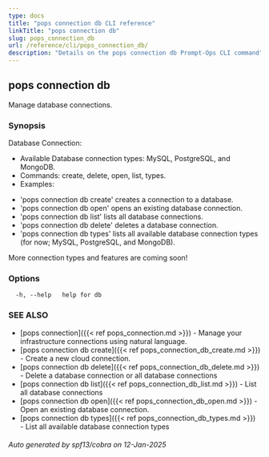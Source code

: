 ```yaml
---
type: docs
title: "pops connection db CLI reference"
linkTitle: "pops connection db"
slug: pops_connection_db
url: /reference/cli/pops_connection_db/
description: "Details on the pops connection db Prompt-Ops CLI command"
---
```

## pops connection db

Manage database connections.

### Synopsis


Database Connection:

- Available Database connection types: MySQL, PostgreSQL, and MongoDB.
- Commands: create, delete, open, list, types.
- Examples:
 * 'pops connection db create' creates a connection to a database.
 * 'pops connection db open' opens an existing database connection.
 * 'pops connection db list' lists all database connections.
 * 'pops connection db delete' deletes a database connection.
 * 'pops connection db types' lists all available database connection types (for now; MySQL, PostgreSQL, and MongoDB).

More connection types and features are coming soon!

### Options

```
  -h, --help   help for db
```

### SEE ALSO

* [pops connection]({{< ref pops_connection.md >}})	 - Manage your infrastructure connections using natural language.
* [pops connection db create]({{< ref pops_connection_db_create.md >}})	 - Create a new cloud connection.
* [pops connection db delete]({{< ref pops_connection_db_delete.md >}})	 - Delete a database connection or all database connections
* [pops connection db list]({{< ref pops_connection_db_list.md >}})	 - List all database connections
* [pops connection db open]({{< ref pops_connection_db_open.md >}})	 - Open an existing database connection.
* [pops connection db types]({{< ref pops_connection_db_types.md >}})	 - List all available database connection types

###### Auto generated by spf13/cobra on 12-Jan-2025
